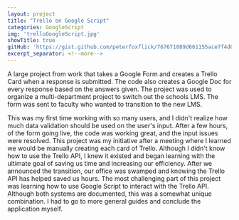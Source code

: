 ```yaml
---
layout: project
title: "Trello on Google Script"
categories: GoogleScript
img: 'trelloGoogleScript.jpg'
showTitle: true
gitHub: 'https://gist.github.com/peterfoxflick/767671089d661155ace7f4d0adde30fc'
excerpt_separator: <!--more-->
---
```


A large project from work that takes a Google Form and creates a Trello Card when a response is submitted. The code also creates a Google Doc for every response based on the answers given. The project was used to organize a multi-department project to switch out the schools LMS.  The form was sent to faculty who wanted to transition to the new LMS.
<!--more-->
This was my first time working with so many users, and I didn't realize how much data validation should be used on the user's input. After a few hours, of the form going live, the code was working great, and the input issues were resolved.
This project was my initiative after a meeting where I learned we would be manually creating each card of Trello. Although I didn't know how to use the Trello API, I knew it existed and began learning with the ultimate goal of saving us time and increasing our efficiency. After we announced the transition, our office was swamped and knowing the Trello API has helped saved us hours.
The most challenging part of this project was learning how to use Google Script to interact with the Trello API. Although both systems are documented, this was a somewhat unique combination. I had to go to more general guides and conclude the application myself.
